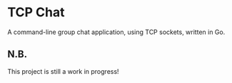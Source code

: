 # TCP Chat

A command-line group chat application, using TCP sockets, written in Go.

## N.B.

This project is still a work in progress!

